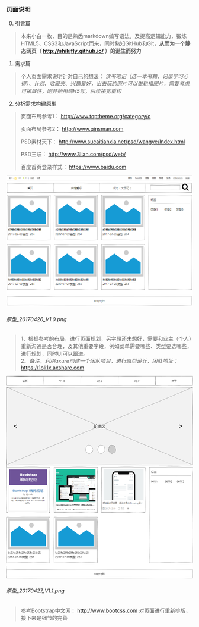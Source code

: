 ### 页面说明
0. 引言篇
> 本来小白一枚，目的是熟悉markdown编写语法，及提高逻辑能力，锻炼HTML5、CSS3和JavaScript而来，同时熟知GitHub和Git，**从而为一个静态网页（ http://shikjfly.github.io/ ）的诞生而努力**  

1. 需求篇
> 个人页面需求说明针对自己的想法：
> *读书笔记（选一本书籍，记录学习心得）、计划、收藏夹、兴趣爱好，出去玩的照片可以做轮播图片，需要考虑可拓展性，刚开始用纯H5写，后续拓宽重构*

2. 分析需求构建原型
> 页面布局参考1： http://www.toptheme.org/category/c <br />
> 
> 页面布局参考2： http://www.qinsman.com <br />
> 
> PSD素材天下： http://www.sucaitianxia.net/psd/wangye/Index.html <br />
> 
> PSD三联： http://www.3lian.com/psd/web/ <br />
> 
> 百度首页登录样式： https://www.baidu.com


![黑白图草稿](./images/原型_20170426_V1.0.png)
###### 原型_20170426_V1.0.png
> 1、根据参考的布局，进行页面规划，另字段还未想好，需要和业主（个人）重新沟通是否合理，及其他重要字段，例如菜单需要哪些、类型要选哪些，进行规划，同时UI可以跟进。 <br />
> 2、*备注，利用axure创建一个团队项目，进行原型设计，团队地址：*  https://1oli1x.axshare.com
> 

![黑白图草稿](./images/原型_20170427_V1.1.png)
###### 原型_20170427_V1.1.png
> 参考Bootstrap中文网： http://www.bootcss.com  对页面进行重新排版，接下来是细节的完善
> 

